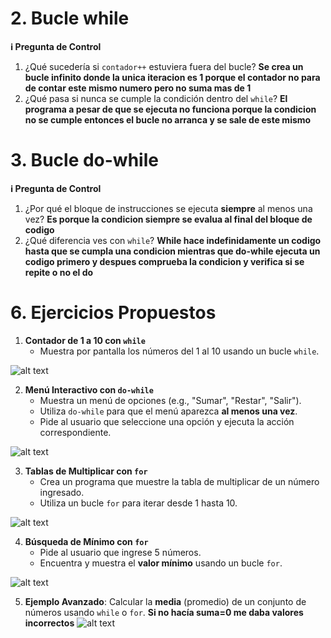 # 2. Bucle while
**ℹ️ Pregunta de Control**

1. ¿Qué sucedería si `contador++` estuviera fuera del bucle?
__Se crea un bucle infinito donde la unica iteracion es 1 porque el contador no para de contar este mismo numero pero no suma mas de 1__
2. ¿Qué pasa si nunca se cumple la condición dentro del `while`?
__El programa a pesar de que se ejecuta no funciona porque la condicion no se cumple entonces el bucle no arranca y se sale de este mismo__

# 3. Bucle do-while
**ℹ️ Pregunta de Control**

1. ¿Por qué el bloque de instrucciones se ejecuta **siempre** al menos una vez?
__Es porque la condicion siempre se evalua al final del bloque de codigo__
2. ¿Qué diferencia ves con `while`?
__While hace indefinidamente un codigo hasta que se cumpla una condicion mientras que do-while ejecuta un codigo primero y despues comprueba la condicion y verifica si se repite o no el do__

# 6. Ejercicios Propuestos
1. **Contador de 1 a 10 con `while`**
    - Muestra por pantalla los números del 1 al 10 usando un bucle `while`.

![alt text](image.png)

2. **Menú Interactivo con `do-while`**
    - Muestra un menú de opciones (e.g., "Sumar", "Restar", "Salir").
    - Utiliza `do-while` para que el menú aparezca **al menos una vez**.
    - Pide al usuario que seleccione una opción y ejecuta la acción correspondiente.

![alt text](image-1.png)

3. **Tablas de Multiplicar con `for`**
    - Crea un programa que muestre la tabla de multiplicar de un número ingresado.
    - Utiliza un bucle `for` para iterar desde 1 hasta 10.

![alt text](image-2.png)

4. **Búsqueda de Mínimo con `for`**
    - Pide al usuario que ingrese 5 números.
    - Encuentra y muestra el **valor mínimo** usando un bucle `for`.

![alt text](image-3.png)

5. **Ejemplo Avanzado**: Calcular la **media** (promedio) de un conjunto de números usando `while` o `for`.
__Si no hacía suma=0 me daba valores incorrectos__
![alt text](image-4.png)
